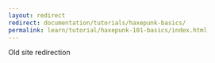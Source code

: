 ```yaml
---
layout: redirect
redirect: documentation/tutorials/haxepunk-basics/
permalink: learn/tutorial/haxepunk-101-basics/index.html
---
```

Old site redirection